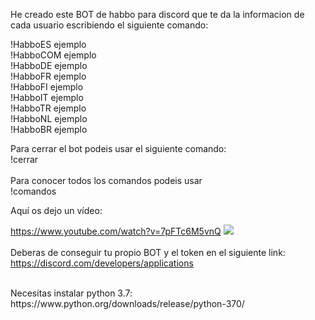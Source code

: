 He creado este BOT de habbo para discord que te da la informacion de cada usuario escribiendo el siguiente comando:

!HabboES ejemplo
<br>
!HabboCOM ejemplo
<br>
!HabboDE ejemplo
<br>
!HabboFR ejemplo
<br>
!HabboFI ejemplo
<br>
!HabboIT ejemplo
<br>
!HabboTR ejemplo
<br>
!HabboNL ejemplo
<br>
!HabboBR ejemplo

Para cerrar el bot podeis usar el siguiente comando:
<br>
!cerrar 
<br>
<br>
Para conocer todos los comandos podeis usar
<br>
!comandos


Aquí os dejo un vídeo:


<a href="https://www.youtube.com/watch?v=7pFTc6M5vnQ">https://www.youtube.com/watch?v=7pFTc6M5vnQ</a>
<img src="https://i.imgur.com/FK3KA8P.png">
<br>
<br>
Deberas de conseguir tu propio BOT y el token en el siguiente link: <a href="https://discord.com/developers/applications">https://discord.com/developers/applications</a>

<br>
Necesitas instalar python 3.7: https://www.python.org/downloads/release/python-370/
